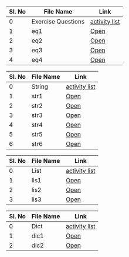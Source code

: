| Sl. No | File Name          | Link                              |
| ------ | ------------------ | --------------------------------- |
| 0      | Exercise Questions | [activity list](activity_list.md) |
| 1      | eq1                | [Open](./folder/eq1.py)           |
| 2      | eq2                | [Open](./folder/eq2.py)           |
| 3      | eq3                | [Open](./folder/eq3.py)           |
| 4      | eq4                | [Open](./folder/eq4.py)           |

| Sl. No | File Name | Link                              |
| ------ | --------- | --------------------------------- |
| 0      | String    | [activity list](activity_list.md) |
| 1      | str1      | [Open](./folder/str1.md)          |
| 2      | str2      | [Open](./folder/str2.py)          |
| 3      | str3      | [Open](./folder/str3.py)          |
| 4      | str4      | [Open](./folder/str4.py)          |
| 5      | str5      | [Open](./folder/str5.py)          |
| 6      | str6      | [Open](./folder/str6.py)          |

| Sl. No | File Name | Link                              |
| ------ | --------- | --------------------------------- |
| 0      | List      | [activity list](activity_list.md) |
| 1      | lis1      | [Open](./folder/lis1.md)          |
| 2      | lis2      | [Open](./folder/lis2.py)          |
| 3      | lis3      | [Open](./folder/lis3.py)          |

| Sl. No | File Name | Link                              |
| ------ | --------- | --------------------------------- |
| 0      | Dict      | [activity list](activity_list.md) |
| 1      | dic1      | [Open](./folder/dic1.py)          |
| 2      | dic2      | [Open](./folder/dic2.py)          |

